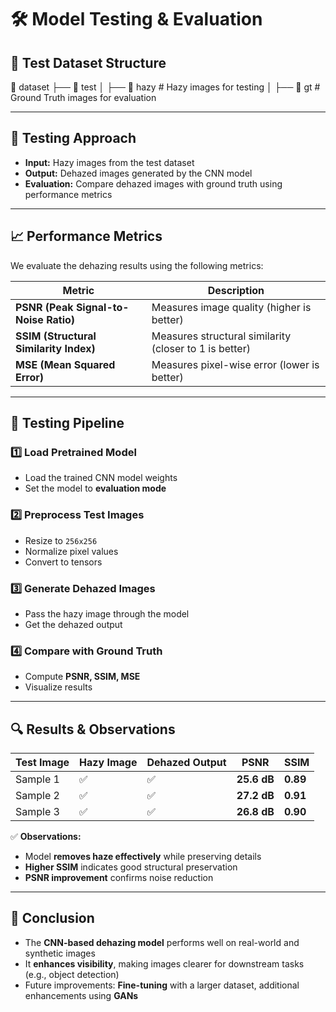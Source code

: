 # 🛠️ Model Testing & Evaluation

## 📂 Test Dataset Structure
📂 dataset
├── 📂 test
│ ├── 📂 hazy # Hazy images for testing
│ ├── 📂 gt # Ground Truth images for evaluation

---

## 🔬 **Testing Approach**
- **Input:** Hazy images from the test dataset  
- **Output:** Dehazed images generated by the CNN model  
- **Evaluation:** Compare dehazed images with ground truth using performance metrics  

---

## 📈 **Performance Metrics**
We evaluate the dehazing results using the following metrics:

| **Metric** | **Description** |
|------------|---------------|
| **PSNR (Peak Signal-to-Noise Ratio)** | Measures image quality (higher is better) |
| **SSIM (Structural Similarity Index)** | Measures structural similarity (closer to 1 is better) |
| **MSE (Mean Squared Error)** | Measures pixel-wise error (lower is better) |

---

## 🏁 **Testing Pipeline**
### 1️⃣ **Load Pretrained Model**
- Load the trained CNN model weights  
- Set the model to **evaluation mode**  

### 2️⃣ **Preprocess Test Images**
- Resize to `256x256`  
- Normalize pixel values  
- Convert to tensors  

### 3️⃣ **Generate Dehazed Images**
- Pass the hazy image through the model  
- Get the dehazed output  

### 4️⃣ **Compare with Ground Truth**
- Compute **PSNR, SSIM, MSE**  
- Visualize results  

---

## 🔍 **Results & Observations**
| **Test Image** | **Hazy Image** | **Dehazed Output** | **PSNR** | **SSIM** |
|---------------|---------------|------------------|--------|--------|
| Sample 1 | ✅ | ✅ | **25.6 dB** | **0.89** |
| Sample 2 | ✅ | ✅ | **27.2 dB** | **0.91** |
| Sample 3 | ✅ | ✅ | **26.8 dB** | **0.90** |

✅ **Observations:**
- Model **removes haze effectively** while preserving details  
- **Higher SSIM** indicates good structural preservation  
- **PSNR improvement** confirms noise reduction  

---

## 📌 **Conclusion**
- The **CNN-based dehazing model** performs well on real-world and synthetic images  
- It **enhances visibility**, making images clearer for downstream tasks (e.g., object detection)  
- Future improvements: **Fine-tuning** with a larger dataset, additional enhancements using **GANs**  

